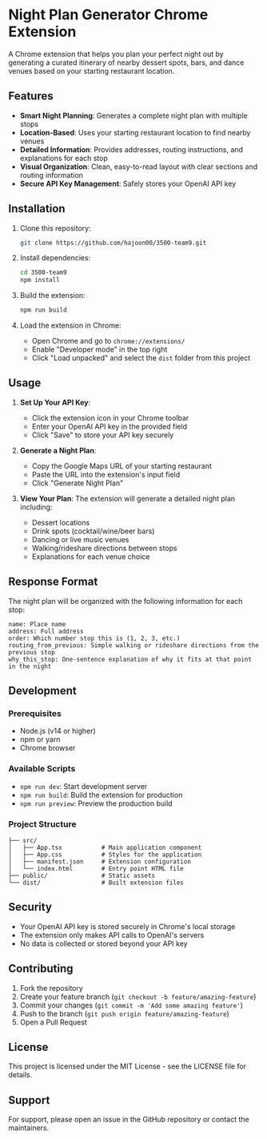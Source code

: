 # Night Plan Generator Chrome Extension

A Chrome extension that helps you plan your perfect night out by generating a curated itinerary of nearby dessert spots, bars, and dance venues based on your starting restaurant location.

## Features

- **Smart Night Planning**: Generates a complete night plan with multiple stops
- **Location-Based**: Uses your starting restaurant location to find nearby venues
- **Detailed Information**: Provides addresses, routing instructions, and explanations for each stop
- **Visual Organization**: Clean, easy-to-read layout with clear sections and routing information
- **Secure API Key Management**: Safely stores your OpenAI API key

## Installation

1. Clone this repository:

   ```bash
   git clone https://github.com/hajoon00/3500-team9.git
   ```

2. Install dependencies:

   ```bash
   cd 3500-team9
   npm install
   ```

3. Build the extension:

   ```bash
   npm run build
   ```

4. Load the extension in Chrome:
   - Open Chrome and go to `chrome://extensions/`
   - Enable "Developer mode" in the top right
   - Click "Load unpacked" and select the `dist` folder from this project

## Usage

1. **Set Up Your API Key**:

   - Click the extension icon in your Chrome toolbar
   - Enter your OpenAI API key in the provided field
   - Click "Save" to store your API key securely

2. **Generate a Night Plan**:

   - Copy the Google Maps URL of your starting restaurant
   - Paste the URL into the extension's input field
   - Click "Generate Night Plan"

3. **View Your Plan**:
   The extension will generate a detailed night plan including:
   - Dessert locations
   - Drink spots (cocktail/wine/beer bars)
   - Dancing or live music venues
   - Walking/rideshare directions between stops
   - Explanations for each venue choice

## Response Format

The night plan will be organized with the following information for each stop:

```
name: Place name
address: Full address
order: Which number stop this is (1, 2, 3, etc.)
routing_from_previous: Simple walking or rideshare directions from the previous stop
why_this_stop: One-sentence explanation of why it fits at that point in the night
```

## Development

### Prerequisites

- Node.js (v14 or higher)
- npm or yarn
- Chrome browser

### Available Scripts

- `npm run dev`: Start development server
- `npm run build`: Build the extension for production
- `npm run preview`: Preview the production build

### Project Structure

```
├── src/
│   ├── App.tsx           # Main application component
│   ├── App.css           # Styles for the application
│   ├── manifest.json     # Extension configuration
│   └── index.html        # Entry point HTML file
├── public/               # Static assets
└── dist/                 # Built extension files
```

## Security

- Your OpenAI API key is stored securely in Chrome's local storage
- The extension only makes API calls to OpenAI's servers
- No data is collected or stored beyond your API key

## Contributing

1. Fork the repository
2. Create your feature branch (`git checkout -b feature/amazing-feature`)
3. Commit your changes (`git commit -m 'Add some amazing feature'`)
4. Push to the branch (`git push origin feature/amazing-feature`)
5. Open a Pull Request

## License

This project is licensed under the MIT License - see the LICENSE file for details.

## Support

For support, please open an issue in the GitHub repository or contact the maintainers.
